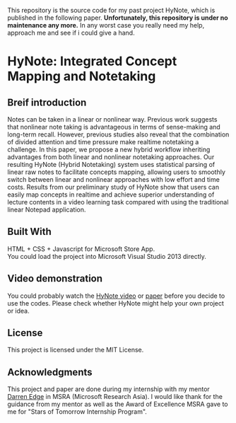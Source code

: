 This repository is the source code for my past project HyNote, which is published in the following paper. **Unfortunately, this repository is under no maintenance any more.** In any worst case you really need my help, approach me and see if i could give a hand.

# HyNote: Integrated Concept Mapping and Notetaking

## Breif introduction
Notes can be taken in a linear or nonlinear way. Previous work suggests that nonlinear note taking is advantageous in terms of sense-making and long-term recall. However, previous studies also reveal that the combination of divided attention and time pressure make realtime notetaking a challenge. In this paper, we propose a new hybrid workflow inheriting advantages from both linear and nonlinear notetaking approaches. Our resulting HyNote (Hybrid Notetaking) system uses statistical parsing of linear raw notes to facilitate concepts mapping, allowing users to smoothly switch between linear and nonlinear approaches with low effort and time costs. Results from our preliminary study of HyNote show that users can easily map concepts in realtime and achieve superior understanding of lecture contents in a video learning task compared with using the traditional linear Notepad application.

## Built With
HTML + CSS + Javascript for Microsoft Store App.  
You could load the project into Microsoft Visual Studio 2013 directly.

## Video demonstration
You could probably watch the [HyNote video](https://www.youtube.com/watch?v=WExhn5ubAHY) or [paper](https://dl.acm.org/citation.cfm?id=2909132.2909277) before you decide to use the codes. Please check whether HyNote might help your own project or idea.

## License
This project is licensed under the MIT License.

## Acknowledgments
This project and paper are done during my internship with my mentor [Darren Edge](https://www.microsoft.com/en-us/research/people/daedge/) in MSRA (Microsoft Research Asia). I would like thank for the guidance from my mentor as well as the Award of Excellence MSRA gave to me for "Stars of Tomorrow Internship Program".
